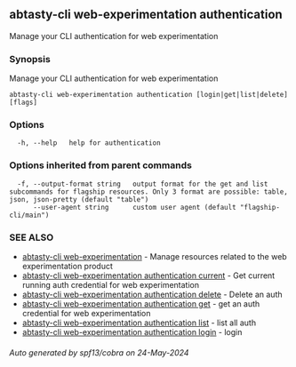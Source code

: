 ## abtasty-cli web-experimentation authentication

Manage your CLI authentication for web experimentation

### Synopsis

Manage your CLI authentication for web experimentation

```
abtasty-cli web-experimentation authentication [login|get|list|delete] [flags]
```

### Options

```
  -h, --help   help for authentication
```

### Options inherited from parent commands

```
  -f, --output-format string   output format for the get and list subcommands for flagship resources. Only 3 format are possible: table, json, json-pretty (default "table")
      --user-agent string      custom user agent (default "flagship-cli/main")
```

### SEE ALSO

* [abtasty-cli web-experimentation](abtasty-cli_web-experimentation.md)	 - Manage resources related to the web experimentation product
* [abtasty-cli web-experimentation authentication current](abtasty-cli_web-experimentation_authentication_current.md)	 - Get current running auth credential for web experimentation
* [abtasty-cli web-experimentation authentication delete](abtasty-cli_web-experimentation_authentication_delete.md)	 - Delete an auth
* [abtasty-cli web-experimentation authentication get](abtasty-cli_web-experimentation_authentication_get.md)	 - get an auth credential for web experimentation
* [abtasty-cli web-experimentation authentication list](abtasty-cli_web-experimentation_authentication_list.md)	 - list all auth
* [abtasty-cli web-experimentation authentication login](abtasty-cli_web-experimentation_authentication_login.md)	 - login

###### Auto generated by spf13/cobra on 24-May-2024
